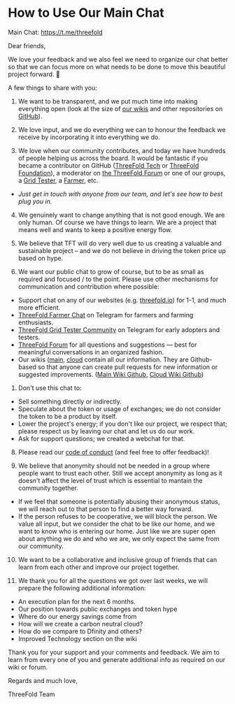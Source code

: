 # How to Use Our Main Chat

Main Chat: https://t.me/threefold

Dear friends,

We love your feedback and we also feel we need to organize our chat better so that we can focus more on what needs to be done to move this beautiful project forward. 🙏

A few things to share with you:

1. We want to be transparent, and we put much time into making everything open (look at the size of [our wikis](https://library.threefold.me/) and other repositories on [GitHub](https://github.com/threefoldfoundation)).

2. We love input, and we do everything we can to honour the feedback we receive by incorporating it into everything we do.

3. We love when our community contributes, and today we have hundreds of people helping us across the board. It would be fantastic if you became a contributor on GitHub ([ThreeFold Tech](https://github.com/threefoldtech) or [ThreeFold Foundation](https://github.com/threefoldfoundation)), a moderator on [the ThreeFold Forum](https://forum.threefold.io/) or one of our groups, a [Grid Tester](https://t.me/threefoldtesting), a [Farmer](https://t.me/threefoldfarmers), etc.

- *Just get in touch with anyone from our team, and let's see how to best plug you in.*

4. We genuinely want to change anything that is not good enough. We are only human. Of course we have things to learn. We are a project that means well and wants to keep a positive energy flow.

5. We believe that TFT will do very well due to us creating a valuable and sustainable project – and we do not believe in driving the token price up based on hype.

6. We want our public chat to grow of course, but to be as small as required and focused / to the point. Please use other mechanisms for communication and contribution where possible:

- Support chat on any of our websites (e.g. [threefold.io](https://threefold.io/)) for 1-1, and much more efficient.
- [ThreeFold Farmer Chat](https://t.me/threefoldfarmers) on Telegram for farmers and farming enthusiasts.
- [ThreeFold Grid Tester Community](https://t.me/threefoldtesting) on Telegram for early adopters and testers.
- [ThreeFold Forum](https://forum.threefold.io/) for all questions and suggestions — best for meaningful conversations in an organized fashion.
- Our wikis ([main](threefold_home), [cloud](cloud_home) contain all our information. They are Github-based so that anyone can create pull requests for new information or suggested improvements. ([Main Wiki Github](https://github.com/threefoldfoundation/info_threefold), [Cloud Wiki Github](https://github.com/threefoldfoundation/info_cloud))

1. Don't use this chat to:

- Sell something directly or indirectly.
- Speculate about the token or usage of exchanges; we do not consider the token to be a product by itself.
- Lower the project's energy; if you don't like our project, we respect that; please respect us by leaving our chat and let us do our work.
- Ask for support questions; we created a webchat for that.

8. Please read our [code of conduct](https://forum.threefold.io/t/collaboration-manifesto-code-of-conduct/48) (and feel free to offer feedback)!

9. We believe that anonymity should not be needed in a group where people want to trust each other. Still we accept anonymity as long as it doesn't affect the level of trust which is essential to mantain the community together.

- If we feel that someone is potentially abusing their anonymous status, we will reach out to that person to find a better way forward.
- If the person refuses to be cooperative, we will block the person. We value all input, but we consider the chat to be like our home, and we want to know who is entering our home. Just like we are super open about anything we do and who we are, we only expect the same from our community.

10. We want to be a collaborative and inclusive group of friends that can learn from each other and improve our project together.

11. We thank you for all the questions we got over last weeks, we will prepare the following additional information:

- An execution plan for the next 6 months.
- Our position towards public exchanges and token hype
- Where do our energy savings come from
- How will we create a carbon neutral cloud?
- How do we compare to Dfinity and others?
- Improved Technology section on the wiki

Thank you for your support and your comments and feedback. We aim to learn from every one of you and generate additional info as required on our wiki or forum.

Regards and much love,

ThreeFold Team